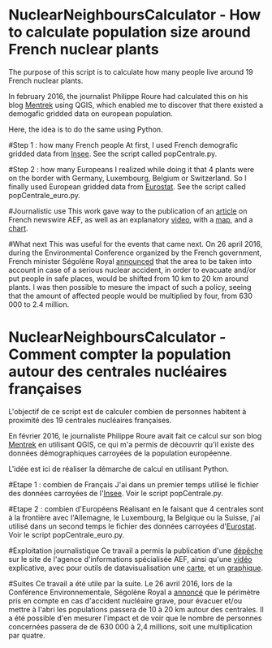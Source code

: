 # NuclearNeighboursCalculator - How to calculate population size around French nuclear plants 

The purpose of this script is to calculate how many people live around 19 French nuclear plants.

In february 2016, the journalist Philippe Roure had calculated this on his blog <a href="http://www.mentrek.org/2016/02/distribution-diode-stable-des-questions.html">Mentrek</a> using QGIS, which enabled me to discover that there existed a demogafic gridded data on european population.

Here, the idea is to do the same using Python.

#Step 1 : how many French people
At first, I used French demografic gridded data from <a href="http://www.insee.fr/fr/themes/detail.asp?reg_id=0&ref_id=donnees-carroyees">Insee</a>. See the script called popCentrale.py.

#Step 2 : how many Europeans
I realized while doing it that 4 plants were on the border with Germany, Luxembourg, Belgium or Switzerland. So I finally used European gridded data from <a href="http://ec.europa.eu/eurostat/web/gisco/geodata/reference-data/population-distribution-demography">Eurostat</a>. See the script called popCentrale_euro.py.

#Journalistic use
This work gave way to the publication of an <a href="http://www.aef.info/depeche/libre/532957">article</a> on French newswire AEF, as well as an explanatory <a href="https://vimeo.com/158511669">video</a>, with a <a href="https://analutzky.cartodb.com/viz/55afc418-e236-11e5-b0ff-0e5db1731f59/public_map">map</a>, and a <a href="http://datawrapper.dwcdn.net/cW6LD/1/">chart</a>.

#What next
This was useful for the events that came next. On 26 april 2016, during the Environmental Conference organized by the French government, French minister Ségolène Royal <a href="https://twitter.com/RoyalSegolene/status/724919836506202113">announced</a> that the area to be taken into account in case of a serious nuclear accident, in order to evacuate and/or put people in safe places, would be shifted from 10 km to 20 km around plants. I was then possible to mesure the impact of such a policy, seeing that the amount of affected people would be multiplied by four, from 630 000 to 2.4 million.

# NuclearNeighboursCalculator - Comment compter la population autour des centrales nucléaires françaises 

L'objectif de ce script est de calculer combien de personnes habitent à proximité des 19 centrales nucléaires françaises. 

En février 2016, le journaliste Philippe Roure avait fait ce calcul sur son blog <a href="http://www.mentrek.org/2016/02/distribution-diode-stable-des-questions.html">Mentrek</a> en utilisant QGIS, ce qui m'a permis de découvrir qu'il existe des données démographiques carroyées de la population européenne.

L'idée est ici de réaliser la démarche de calcul en utilisant Python.

#Etape 1 : combien de Français
J'ai dans un premier temps utilisé le fichier des données carroyées de l'<a href="http://www.insee.fr/fr/themes/detail.asp?reg_id=0&ref_id=donnees-carroyees">Insee</a>. Voir le script popCentrale.py.

#Etape 2 : combien d'Européens 
Réalisant en le faisant que 4 centrales sont à la frontière avec l'Allemagne, le Luxembourg, la Belgique ou la Suisse, j'ai utilisé dans un second temps le fichier des données carroyées d'<a href="http://ec.europa.eu/eurostat/web/gisco/geodata/reference-data/population-distribution-demography">Eurostat</a>. Voir le script popCentrale_euro.py.


#Exploitation journalistique
Ce travail a permis la publication d'une <a href="http://www.aef.info/depeche/libre/532957">dépêche</a> sur le site de l'agence d'informations spécialisée AEF, ainsi qu'une <a href="https://vimeo.com/158511669">vidéo</a> explicative, avec pour outils de datavisualisation une <a href="https://analutzky.cartodb.com/viz/55afc418-e236-11e5-b0ff-0e5db1731f59/public_map">carte</a>, et un <a href="http://datawrapper.dwcdn.net/cW6LD/1/">graphique</a>.

#Suites
Ce travail a été utile par la suite. Le 26 avril 2016, lors de la Conférence Environnementale, Ségolène Royal a <a href="https://twitter.com/RoyalSegolene/status/724919836506202113">annoncé</a> que le périmètre pris en compte en cas d'accident nucléaire grave, pour évacuer et/ou mettre à l'abri les populations passera de 10 à 20 km autour des centrales. Il a été possible d'en mesurer l'impact et de voir que le nombre de personnes concernées passera de de 630 000 à 2,4 millions, soit une multiplication par quatre.
